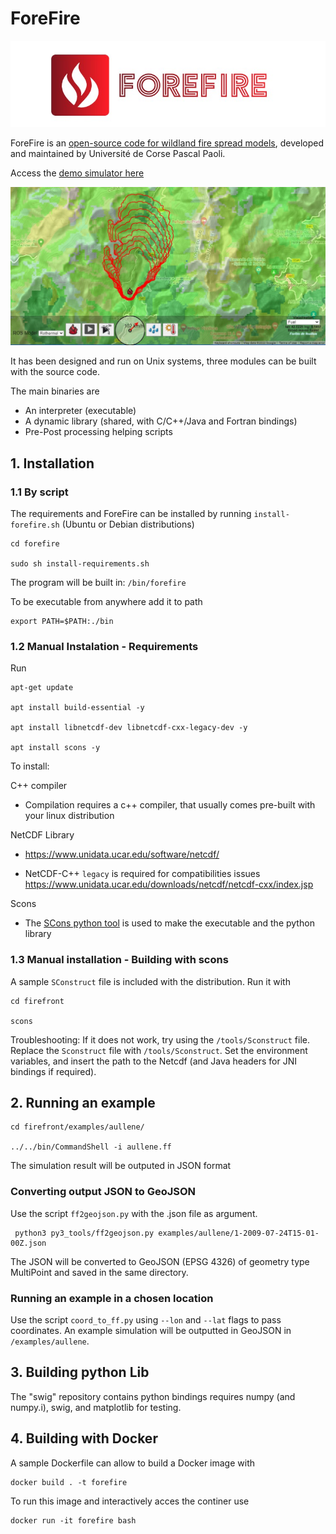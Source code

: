 # ForeFire

![logo](./doc/forefire.jpg)

ForeFire is an [open-source code for wildland fire spread models](https://www.researchgate.net/publication/278769168_ForeFire_open-source_code_for_wildland_fire_spread_models), developed and maintained by Université de Corse Pascal Paoli.

Access the [demo simulator here](http://forefire.univ-corse.fr/sim/dev/)

![demo](./doc/sim-forefire.jpg)


It has been designed and run on Unix systems, three modules can be built with the source code.

The main binaries are
  
  - An interpreter (executable)
  - A dynamic library (shared, with C/C++/Java and Fortran bindings)
  - Pre-Post processing helping scripts

## 1. Installation

### 1.1 By script
The requirements and ForeFire can be installed by running `install-forefire.sh` (Ubuntu or Debian distributions)

```
cd forefire

sudo sh install-requirements.sh
```

The program will be built in: `/bin/forefire`

To be executable from anywhere add it to path
```
export PATH=$PATH:./bin
```

### 1.2 Manual Instalation - Requirements

Run

```
apt-get update

apt install build-essential -y

apt install libnetcdf-dev libnetcdf-cxx-legacy-dev -y

apt install scons -y
```
To install:

C++ compiler
- Compilation requires a c++ compiler, that usually comes pre-built with your linux distribution

NetCDF Library
- https://www.unidata.ucar.edu/software/netcdf/

- NetCDF-C++ `legacy` is required for compatibilities issues
https://www.unidata.ucar.edu/downloads/netcdf/netcdf-cxx/index.jsp

Scons
- The [SCons python tool](https://www.scons.org/) is used to make the executable and the python library

### 1.3 Manual installation - Building with scons

A sample `SConstruct` file is included with the distribution.
Run it with
```
cd firefront

scons
```

Troubleshooting: If it does not work, try using the `/tools/Sconstruct` file. Replace the `Sconstruct` file with `/tools/Sconstruct`. Set the environment variables, and insert the path to the Netcdf (and Java headers for JNI bindings if required).

## 2. Running an example

```
cd firefront/examples/aullene/

../../bin/CommandShell -i aullene.ff
```
The simulation result will be outputed in JSON format

### Converting output JSON to GeoJSON


Use the script `ff2geojson.py` with the .json file as argument.
```
 python3 py3_tools/ff2geojson.py examples/aullene/1-2009-07-24T15-01-00Z.json
```
The JSON will be converted to GeoJSON (EPSG 4326) of geometry type MultiPoint and saved in the same directory.

### Running an example in a chosen location

Use the script `coord_to_ff.py` using `--lon` and `--lat` flags to pass coordinates. An example simulation will be outputted in GeoJSON in `/examples/aullene`.


## 3. Building python Lib
The "swig" repository contains python bindings requires numpy (and numpy.i), swig, and matplotlib for testing. 

## 4. Building with Docker
A sample Dockerfile can allow to build a Docker image with
```
docker build . -t forefire
```

To run this image and interactively acces the continer use
```
docker run -it forefire bash
```